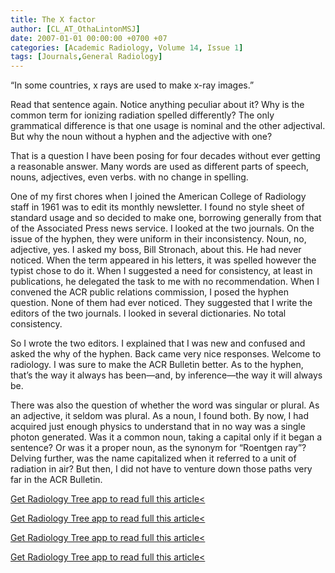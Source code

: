 ```yaml
---
title: The X factor
author: [CL_AT_OthaLintonMSJ]
date: 2007-01-01 00:00:00 +0700 +07
categories: [Academic Radiology, Volume 14, Issue 1]
tags: [Journals,General Radiology]
---
```

“In some countries, x rays are used to make x-ray images.”

Read that sentence again. Notice anything peculiar about it? Why is the common term for ionizing radiation spelled differently? The only grammatical difference is that one usage is nominal and the other adjectival. But why the noun without a hyphen and the adjective with one?

That is a question I have been posing for four decades without ever getting a reasonable answer. Many words are used as different parts of speech, nouns, adjectives, even verbs. with no change in spelling.

One of my first chores when I joined the American College of Radiology staff in 1961 was to edit its monthly newsletter. I found no style sheet of standard usage and so decided to make one, borrowing generally from that of the Associated Press news service. I looked at the two journals. On the issue of the hyphen, they were uniform in their inconsistency. Noun, no, adjective, yes. I asked my boss, Bill Stronach, about this. He had never noticed. When the term appeared in his letters, it was spelled however the typist chose to do it. When I suggested a need for consistency, at least in publications, he delegated the task to me with no recommendation. When I convened the ACR public relations commission, I posed the hyphen question. None of them had ever noticed. They suggested that I write the editors of the two journals. I looked in several dictionaries. No total consistency.

So I wrote the two editors. I explained that I was new and confused and asked the why of the hyphen. Back came very nice responses. Welcome to radiology. I was sure to make the ACR Bulletin better. As to the hyphen, that’s the way it always has been—and, by inference—the way it will always be.

There was also the question of whether the word was singular or plural. As an adjective, it seldom was plural. As a noun, I found both. By now, I had acquired just enough physics to understand that in no way was a single photon generated. Was it a common noun, taking a capital only if it began a sentence? Or was it a proper noun, as the synonym for “Roentgen ray”? Delving further, was the name capitalized when it referred to a unit of radiation in air? But then, I did not have to venture down those paths very far in the ACR Bulletin.

[Get Radiology Tree app to read full this article<](https://clinicalpub.com/app)

[Get Radiology Tree app to read full this article<](https://clinicalpub.com/app)

[Get Radiology Tree app to read full this article<](https://clinicalpub.com/app)

[Get Radiology Tree app to read full this article<](https://clinicalpub.com/app)